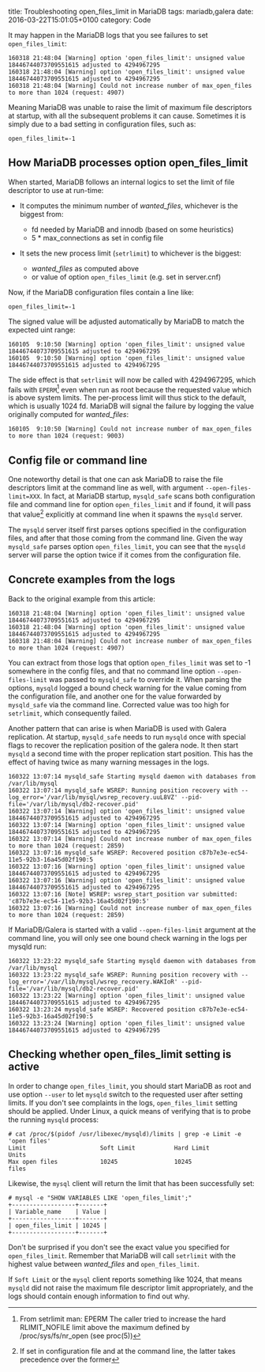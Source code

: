 title: Troubleshooting open_files_limit in MariaDB
tags: mariadb,galera
date: 2016-03-22T15:01:05+0100
category: Code

It may happen in the MariaDB logs that you see failures to set `open_files_limit`:

    160318 21:48:04 [Warning] option 'open_files_limit': unsigned value 18446744073709551615 adjusted to 4294967295
    160318 21:48:04 [Warning] option 'open_files_limit': unsigned value 18446744073709551615 adjusted to 4294967295
    160318 21:48:04 [Warning] Could not increase number of max_open_files to more than 1024 (request: 4907)

Meaning MariaDB was unable to raise the limit of maximum file descriptors at startup, with all the subsequent problems it can cause. Sometimes it is simply due to a bad setting in configuration files, such as:

    open_files_limit=-1

<!-- PELICAN_END_SUMMARY -->


## How MariaDB processes option open_files_limit

When started, MariaDB follows an internal logics to set the limit of file descriptor to use at run-time: 

  * It computes the minimum number of _wanted\_files_, whichever is the biggest from:
    - fd needed by MariaDB and innodb (based on some heuristics)
    - 5 * max_connections as set in config file

  * It sets the new process limit (`setrlimit`) to whichever is the biggest:
    - _wanted\_files_ as computed above
    - or value of option `open_files_limit` (e.g. set in server.cnf)

Now, if the MariaDB configuration files contain a line like:
  
    open_files_limit=-1

The signed value will be adjusted automatically by MariaDB to match the expected uint range:

    160105  9:10:50 [Warning] option 'open_files_limit': unsigned value 18446744073709551615 adjusted to 4294967295
    160105  9:10:50 [Warning] option 'open_files_limit': unsigned value 18446744073709551615 adjusted to 4294967295

The side effect is that `setrlimit` will now be called with 4294967295, which fails with `EPERM`[^eperm] even when run as root because the requested value which is above system limits. The per-process limit will thus stick to the default, which is usually 1024 fd. MariaDB will signal the failure by logging the value originally computed for _wanted\_files_:

    160105  9:10:50 [Warning] Could not increase number of max_open_files to more than 1024 (request: 9003)

## Config file or command line

One noteworthy detail is that one can ask MariaDB to raise the file descriptors limit at the command line as well, with argument `--open-files-limit=XXX`. In fact, at MariaDB startup, `mysqld_safe` scans both configuration file and command line for option `open_files_limit` and if found, it will pass that value[^config] explicitly at command line when it spawns the `mysqld` server.

The `mysqld` server itself first parses options specified in the configuration files, and after that those coming from the command line. Given the way `mysqld_safe` parses option `open_files_limit`, you can see that the `mysqld` server will parse the option twice if it comes from the configuration file.

## Concrete examples from the logs

Back to the original example from this article:

    160318 21:48:04 [Warning] option 'open_files_limit': unsigned value 18446744073709551615 adjusted to 4294967295
    160318 21:48:04 [Warning] option 'open_files_limit': unsigned value 18446744073709551615 adjusted to 4294967295
    160318 21:48:04 [Warning] Could not increase number of max_open_files to more than 1024 (request: 4907)

You can extract from those logs that option `open_files_limit` was set to -1 somewhere in the config files, and that no command line option `--open-files-limit` was passed to `mysqld_safe` to override it. When parsing the options, `mysqld` logged a bound check warning for the value coming from the configuration file, and another one for the value forwarded by `mysqld_safe` via the command line. Corrected value was too high for `setrlimit`, which consequently failed.

Another pattern that can arise is when MariaDB is used with Galera replication. At startup, `mysqld_safe` needs to run `mysqld` once with special flags to recover the replication position of the galera node. It then start `mysqld` a second time with the proper replication start position. This has the effect of having twice as many warning messages in the logs.

    160322 13:07:14 mysqld_safe Starting mysqld daemon with databases from /var/lib/mysql
    160322 13:07:14 mysqld_safe WSREP: Running position recovery with --log_error='/var/lib/mysql/wsrep_recovery.uuL8VZ' --pid-file='/var/lib/mysql/db2-recover.pid'
    160322 13:07:14 [Warning] option 'open_files_limit': unsigned value 18446744073709551615 adjusted to 4294967295
    160322 13:07:14 [Warning] option 'open_files_limit': unsigned value 18446744073709551615 adjusted to 4294967295
    160322 13:07:14 [Warning] Could not increase number of max_open_files to more than 1024 (request: 2859)
    160322 13:07:16 mysqld_safe WSREP: Recovered position c87b7e3e-ec54-11e5-92b3-16a45d02f190:5
    160322 13:07:16 [Warning] option 'open_files_limit': unsigned value 18446744073709551615 adjusted to 4294967295
    160322 13:07:16 [Warning] option 'open_files_limit': unsigned value 18446744073709551615 adjusted to 4294967295
    160322 13:07:16 [Note] WSREP: wsrep_start_position var submitted: 'c87b7e3e-ec54-11e5-92b3-16a45d02f190:5'
    160322 13:07:16 [Warning] Could not increase number of max_open_files to more than 1024 (request: 2859)

If MariaDB/Galera is started with a valid `--open-files-limit` argument at the command line, you will only see one bound check warning in the logs per mysqld run:

    160322 13:23:22 mysqld_safe Starting mysqld daemon with databases from /var/lib/mysql
    160322 13:23:22 mysqld_safe WSREP: Running position recovery with --log_error='/var/lib/mysql/wsrep_recovery.WAKIoR' --pid-file='/var/lib/mysql/db2-recover.pid'
    160322 13:23:22 [Warning] option 'open_files_limit': unsigned value 18446744073709551615 adjusted to 4294967295
    160322 13:23:24 mysqld_safe WSREP: Recovered position c87b7e3e-ec54-11e5-92b3-16a45d02f190:5
    160322 13:23:24 [Warning] option 'open_files_limit': unsigned value 18446744073709551615 adjusted to 4294967295

## Checking whether open_files_limit setting is active

In order to change `open_files_limit`, you should start MariaDB as root and use option `--user` to let `mysqld` switch to the requested user after setting limits. If you don't see complaints in the logs, `open_files_limit` setting should be applied. Under Linux, a quick means of verifying that is to probe the running `mysqld` process:

    # cat /proc/$(pidof /usr/libexec/mysqld)/limits | grep -e Limit -e 'open files'
    Limit                     Soft Limit           Hard Limit           Units
    Max open files            10245                10245                files

Likewise, the `mysql` client will return the limit that has been successfully set:

    # mysql -e "SHOW VARIABLES LIKE 'open_files_limit';"
    +------------------+-------+
    | Variable_name    | Value |
    +------------------+-------+
    | open_files_limit | 10245 |
    +------------------+-------+

Don't be surprised if you don't see the exact value you specified for `open_files_limit`. Remember that MariaDB will call `setrlimit` with the highest value between _wanted\_files_ and `open_files_limit`.

If `Soft Limit` or the `mysql` client reports something like 1024, that means `mysqld` did not raise the maximum file descriptor limit appropriately, and the logs should contain enough information to find out why.

[^eperm]: From setrlimit man: EPERM  The caller tried to increase the hard RLIMIT_NOFILE limit above the maximum defined by /proc/sys/fs/nr_open (see proc(5))
[^config]: If set in configuration file and at the command line, the latter takes precedence over the former
